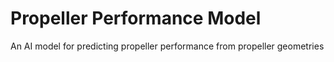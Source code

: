 # Propeller Performance Model
An AI model for predicting propeller performance from propeller geometries
